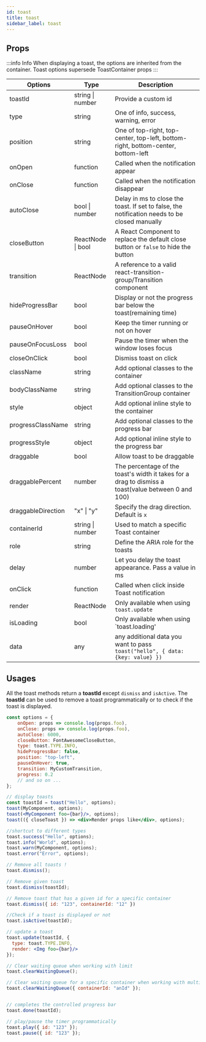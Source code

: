 ```yaml
---
id: toast
title: toast
sidebar_label: toast
---
```


## Props

:::info Info
  When displaying a toast, the options are inherited from the container. Toast options supersede ToastContainer props
:::

| Options            | Type              | Description                                                                                         |
|--------------------|-------------------|-----------------------------------------------------------------------------------------------------|
| toastId            | string \| number  | Provide a custom id                                                                                 |
| type               | string            | One of info, success, warning, error                                                                |
| position           | string            | One of top-right, top-center, top-left, bottom-right, bottom-center, bottom-left                    |
| onOpen             | function          | Called when the notification appear                                                                 |
| onClose            | function          | Called when the notification disappear                                                              |
| autoClose          | bool \| number    | Delay in ms to close the toast. If set to false, the notification needs to be closed manually       |
| closeButton        | ReactNode \| bool | A React Component to replace the default close button or `false` to hide the button                 |
| transition         | ReactNode         | A reference to a valid react-transition-group/Transition component                                  |
| hideProgressBar    | bool              | Display or not the progress bar below the toast(remaining time)                                     |
| pauseOnHover       | bool              | Keep the timer running or not on hover                                                              |
| pauseOnFocusLoss   | bool              | Pause the timer when the window loses focus                                                         |
| closeOnClick       | bool              | Dismiss toast on click                                                                              |
| className          | string            | Add optional classes to the container                                                               |
| bodyClassName      | string            | Add optional classes to the TransitionGroup container                                               |
| style              | object            | Add optional inline style to the container                                                          |
| progressClassName  | string            | Add optional classes to the progress bar                                                            |
| progressStyle      | object            | Add optional inline style to the progress bar                                                       |
| draggable          | bool              | Allow toast to be draggable                                                                         |
| draggablePercent   | number            | The percentage of the toast's width it takes for a drag to dismiss a toast(value between 0 and 100) |
| draggableDirection | "x" \| "y"        | Specify the drag direction. Default is `x`                                                          |
| containerId        | string \| number  | Used to match a specific Toast container                                                            |
| role               | string            | Define the ARIA role for the toasts                                                                 |
| delay              | number            | Let you delay the toast appearance. Pass a value in ms                                              |
| onClick            | function          | Called when click inside Toast notification                                                         |
| render             | ReactNode         | Only available when using `toast.update`                                                            |
| isLoading          | bool              | Only available when using `toast.loading'                                                           |
| data               | any               | any additional data you want to pass `toast("hello", { data: {key: value} })`                       |


## Usages

All the toast methods return a **toastId** except `dismiss` and `isActive`.
The **toastId** can be used to remove a toast programmatically or to check if the toast is displayed.

```jsx
const options = {
    onOpen: props => console.log(props.foo),
    onClose: props => console.log(props.foo),
    autoClose: 6000,
    closeButton: FontAwesomeCloseButton,
    type: toast.TYPE.INFO,
    hideProgressBar: false,
    position: "top-left",
    pauseOnHover: true,
    transition: MyCustomTransition,
    progress: 0.2
    // and so on ...
};

// display toasts
const toastId = toast("Hello", options);
toast(MyComponent, options); 
toast(<MyComponent foo={bar}/>, options); 
toast(({ closeToast }) => <div>Render props like</div>, options);

//shortcut to different types
toast.success("Hello", options); 
toast.info("World", options); 
toast.warn(MyComponent, options); 
toast.error("Error", options);

// Remove all toasts !
toast.dismiss();

// Remove given toast
toast.dismiss(toastId); 

// Remove toast that has a given id for a specific container
toast.dismiss({ id: "123", containerId: "12" })

//Check if a toast is displayed or not
toast.isActive(toastId); 

// update a toast
toast.update(toastId, {
  type: toast.TYPE.INFO,
  render: <Img foo={bar}/>
});

// Clear waiting queue when working with limit
toast.clearWaitingQueue();

// Clear waiting queue for a specific container when working with multiple container
toast.clearWaitingQueue({ containerId: "anId" });


// completes the controlled progress bar
toast.done(toastId);

// play/pause the timer programmatically
toast.play({ id: "123" });
toast.pause({ id: "123" });
```


